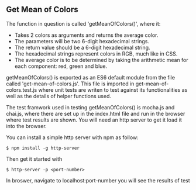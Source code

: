
## Get Mean of Colors

The function in question is called 'getMeanOfColors()', where it:

- Takes 2 colors as arguments and returns the average color.
- The parameters will be two 6-digit hexadecimal strings.
- The return value should be a 6-digit hexadecimal string.
- The hexadecimal strings represent colors in RGB, much like in CSS.
- The average color is to be determined by taking the arithmetic mean for each component: red, green and blue.

getMeanOfColors() is exported as an ES6 default module from the file called 'get-mean-of-colors.js'. This file is imported in get-mean-of-colors.test.js where unit tests are writen to test against its functionalities as well as the details of helper functions used.

The test framwork used in testing getMeanOfColors() is mocha.js and chai.js, where there are set up in the index.html file and run in the browser where test results are shown. You will need an http server to get it load it into the browser.

You can install a simple http server with npm as follow:

```
$ npm install -g http-server
```

Then get it started with

```
$ http-server -p <port-number>
```

In broswer, navigate to localhost:port-number you will see the results of test



